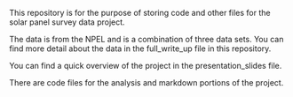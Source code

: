 This repository is for the purpose of storing code and other files for the solar panel survey data  project. 

The data is from the NPEL and is a combination of three data sets. You can find more detail about the data in the full_write_up file in this repository.

You can find a quick overview of the project in the presentation_slides file.

There are code files for the analysis and markdown portions of the project.
